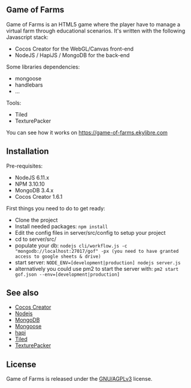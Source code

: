 ## Game of Farms

Game of Farms is an HTML5 game where the player have to manage a virtual farm through educational scenarios.
It's written with the following Javascript stack:
* Cocos Creator for the WebGL/Canvas front-end 
* NodeJS / HapiJS / MongoDB for the back-end

Some libraries dependencies:
* mongoose
* handlebars
* ...

Tools:
* Tiled
* TexturePacker

You can see how it works on https://game-of-farms.ekylibre.com

## Installation

Pre-requisites:
* NodeJS 6.11.x
* NPM 3.10.10
* MongoDB 3.4.x
* Cocos Creator 1.6.1

First things you need to do to get ready:
* Clone the project
* Install needed packages: ```npm install```
* Edit the config files in server/src/config to setup your project
* cd to server/src/
* populate your db: ```nodejs cli/workflow.js -c "mongodb://localhost:27017/gof" -px (you need to have granted access to google sheets & drive)```
* start server: ```NODE_ENV=[development|production] nodejs server.js```
* alternatively you could use pm2 to start the server with: ```pm2 start gof.json --env=[development|production]```

## See also
* [Cocos Creator](http://cocos2d-x.org/creator)
* [Nodejs](https://nodejs.org)
* [MongoDB](https://www.mongodb.com/)
* [Mongoose](http://mongoosejs.com/)
* [hapi](https://hapijs.com/)
* [Tiled](http://www.mapeditor.org/)
* [TexturePacker](https://www.codeandweb.com/texturepacker)

## License

Game of Farms is released under the [GNU/AGPLv3](https://opensource.org/licenses/AGPL-3.0) license.
